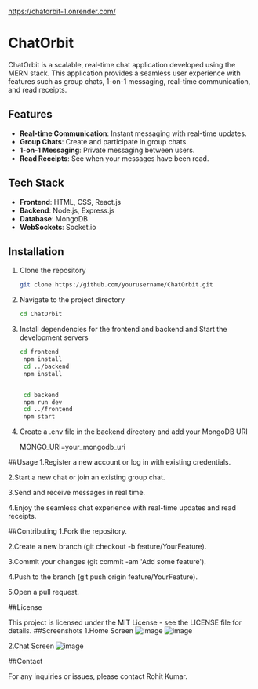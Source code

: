 https://chatorbit-1.onrender.com/
# ChatOrbit

ChatOrbit is a scalable, real-time chat application developed using the MERN stack. This application provides a seamless user experience with features such as group chats, 1-on-1 messaging, real-time communication, and read receipts.

## Features

- **Real-time Communication**: Instant messaging with real-time updates.
- **Group Chats**: Create and participate in group chats.
- **1-on-1 Messaging**: Private messaging between users.
- **Read Receipts**: See when your messages have been read.

## Tech Stack

- **Frontend**: HTML, CSS, React.js
- **Backend**: Node.js, Express.js
- **Database**: MongoDB
- **WebSockets**: Socket.io

## Installation

1. Clone the repository
   ```bash
   git clone https://github.com/yourusername/ChatOrbit.git
2. Navigate to the project directory
   ```bash
   cd ChatOrbit
3. Install dependencies for the frontend and backend  and Start the development servers
   ```bash
   cd frontend
    npm install
    cd ../backend
    npm install

   
    cd backend
    npm run dev
    cd ../frontend
    npm start

4. Create a .env file in the backend directory and add your MongoDB URI
   
   MONGO_URI=your_mongodb_uri


##Usage
1.Register a new account or log in with existing credentials.

2.Start a new chat or join an existing group chat. 

3.Send and receive messages in real time.

4.Enjoy the seamless chat experience with real-time updates and read receipts.




##Contributing
1.Fork the repository.

2.Create a new branch (git checkout -b feature/YourFeature).

3.Commit your changes (git commit -am 'Add some feature').

4.Push to the branch (git push origin feature/YourFeature).

5.Open a pull request.

##License

This project is licensed under the MIT License - see the LICENSE file for details.
##Screenshots
1.Home Screen
![image](https://github.com/user-attachments/assets/58d1c51c-f9be-40c0-9b22-2eaa1efaf97d)
![image](https://github.com/user-attachments/assets/579f3e6e-2365-4ae7-b2e2-706bc15236ad)



2.Chat Screen
![image](https://github.com/user-attachments/assets/76aae225-34fb-4917-b5be-150efa6dd483)

##Contact


For any inquiries or issues, please contact Rohit Kumar.


   



